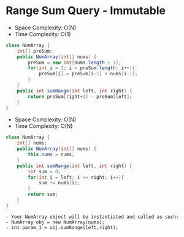 # Range Sum Query - Immutable


- Space Complexity: O(N)
- Time Complexity: O(1)

```java
class NumArray {
    int[] preSum;
    public NumArray(int[] nums) {
        preSum = new int[nums.length + 1];
        for(int i = 1; i < preSum.length; i++){
            preSum[i] = preSum[i-1] + nums[i-1];
        }
    }
    public int sumRange(int left, int right) {
        return preSum[right+1] - preSum[left];
    }
}
```

- Space Complexity: O(N)
- Time Complexity: O(N)

```java
class NumArray {
    int[] nums;
    public NumArray(int[] nums) {
        this.nums = nums;
    }
    public int sumRange(int left, int right) {
        int sum = 0;
        for(int i = left; i <= right; i++){
            sum += nums[i];
        }
        return sum;
    }
}
```



```
- Your NumArray object will be instantiated and called as such:
- NumArray obj = new NumArray(nums);
- int param_1 = obj.sumRange(left,right);
```
